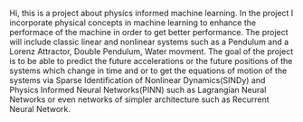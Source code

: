 Hi, this is a project about physics informed machine learning.
In the project I incorporate physical concepts in machine learning to enhance the performace of the machine in order to get better performance.
The project will include classic linear and nonlinear systems such as a Pendulum and a Lorenz Attractor, Double Pendulum, Water movment.
The goal of the project is to be able to predict the future accelerations or the future positions of the systems which change in time and or to get the equations of motion of the systems via Sparse Identification of Nonlinear Dynamics(SINDy) and Physics Informed Neural Networks(PINN) such as Lagrangian Neural Networks or even networks of simpler architecture such as Recurrent Neural Network.
